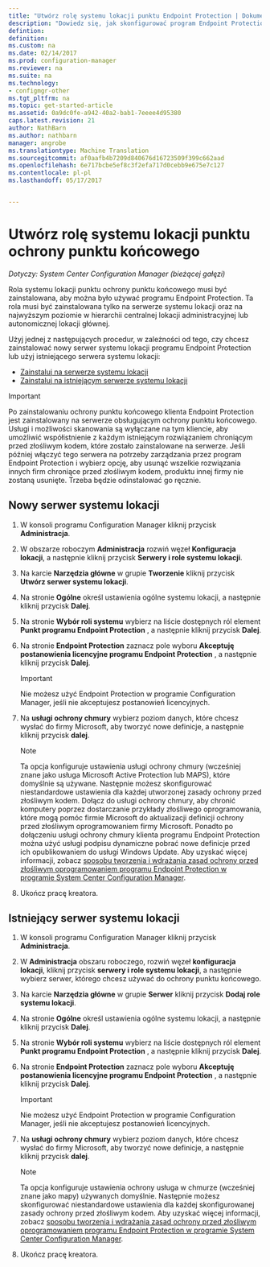 ```yaml
---
title: "Utwórz rolę systemu lokacji punktu Endpoint Protection | Dokumentacja firmy Microsoft"
description: "Dowiedz się, jak skonfigurować program Endpoint Protection do zarządzania zabezpieczeniami i złośliwym oprogramowaniem na komputerach klienckich programu Configuration Manager."
defintion: 
definition: 
ms.custom: na
ms.date: 02/14/2017
ms.prod: configuration-manager
ms.reviewer: na
ms.suite: na
ms.technology:
- configmgr-other
ms.tgt_pltfrm: na
ms.topic: get-started-article
ms.assetid: 0a9dc0fe-a942-40a2-bab1-7eeee4d95380
caps.latest.revision: 21
author: NathBarn
ms.author: nathbarn
manager: angrobe
ms.translationtype: Machine Translation
ms.sourcegitcommit: af0aafb4b7209d840676d16723509f399c662aad
ms.openlocfilehash: 6e717bcbe5ef8c3f2efa717d0cebb9e675e7c127
ms.contentlocale: pl-pl
ms.lasthandoff: 05/17/2017


---
```

# <a name="create-an-endpoint-protection-point-site-system-role"></a>Utwórz rolę systemu lokacji punktu ochrony punktu końcowego

*Dotyczy: System Center Configuration Manager (bieżącej gałęzi)*

 Rola systemu lokacji punktu ochrony punktu końcowego musi być zainstalowana, aby można było używać programu Endpoint Protection. Ta rola musi być zainstalowana tylko na serwerze systemu lokacji oraz na najwyższym poziomie w hierarchii centralnej lokacji administracyjnej lub autonomicznej lokacji głównej.

 Użyj jednej z następujących procedur, w zależności od tego, czy chcesz zainstalować nowy serwer systemu lokacji programu Endpoint Protection lub użyj istniejącego serwera systemu lokacji:
 - [Zainstaluj na serwerze systemu lokacji](#new-site-system-server)
 - [Zainstaluj na istniejącym serwerze systemu lokacji](#existing-site-system-server)

> [!IMPORTANT]
>  Po zainstalowaniu ochrony punktu końcowego klienta Endpoint Protection jest zainstalowany na serwerze obsługującym ochrony punktu końcowego. Usługi i możliwości skanowania są wyłączane na tym kliencie, aby umożliwić współistnienie z każdym istniejącym rozwiązaniem chroniącym przed złośliwym kodem, które zostało zainstalowane na serwerze. Jeśli później włączyć tego serwera na potrzeby zarządzania przez program Endpoint Protection i wybierz opcję, aby usunąć wszelkie rozwiązania innych firm chroniące przed złośliwym kodem, produktu innej firmy nie zostaną usunięte. Trzeba będzie odinstalować go ręcznie.

## <a name="new-site-system-server"></a>Nowy serwer systemu lokacji

1.  W konsoli programu Configuration Manager kliknij przycisk **Administracja**.

2.  W obszarze roboczym **Administracja** rozwiń węzeł **Konfiguracja lokacji**, a następnie kliknij przycisk **Serwery i role systemu lokacji**.

3.  Na karcie **Narzędzia główne** w grupie **Tworzenie** kliknij przycisk **Utwórz serwer systemu lokacji**.

4.  Na stronie **Ogólne** określ ustawienia ogólne systemu lokacji, a następnie kliknij przycisk **Dalej**.

5.  Na stronie **Wybór roli systemu** wybierz na liście dostępnych ról element **Punkt programu Endpoint Protection** , a następnie kliknij przycisk **Dalej**.

6.  Na stronie **Endpoint Protection** zaznacz pole wyboru **Akceptuję postanowienia licencyjne programu Endpoint Protection** , a następnie kliknij przycisk **Dalej**.

    > [!IMPORTANT]
    >  Nie możesz użyć Endpoint Protection w programie Configuration Manager, jeśli nie akceptujesz postanowień licencyjnych.

7.  Na **usługi ochrony chmury** wybierz poziom danych, które chcesz wysłać do firmy Microsoft, aby tworzyć nowe definicje, a następnie kliknij przycisk **dalej**.

    > [!NOTE]
    >  Ta opcja konfiguruje ustawienia usługi ochrony chmury (wcześniej znane jako usługa Microsoft Active Protection lub MAPS), które domyślnie są używane. Następnie możesz skonfigurować niestandardowe ustawienia dla każdej utworzonej zasady ochrony przed złośliwym kodem. Dołącz do usługi ochrony chmury, aby chronić komputery poprzez dostarczanie przykłady złośliwego oprogramowania, które mogą pomóc firmie Microsoft do aktualizacji definicji ochrony przed złośliwym oprogramowaniem firmy Microsoft. Ponadto po dołączeniu usługi ochrony chmury klienta programu Endpoint Protection można użyć usługi podpisu dynamiczne pobrać nowe definicje przed ich opublikowaniem do usługi Windows Update. Aby uzyskać więcej informacji, zobacz [sposobu tworzenia i wdrażania zasad ochrony przed złośliwym oprogramowaniem programu Endpoint Protection w programie System Center Configuration Manager](endpoint-antimalware-policies.md).

8.  Ukończ pracę kreatora.


## <a name="existing-site-system-server"></a>Istniejący serwer systemu lokacji

1.  W konsoli programu Configuration Manager kliknij przycisk **Administracja**.

2.  W **Administracja** obszaru roboczego, rozwiń węzeł **konfiguracja lokacji**, kliknij przycisk **serwery i role systemu lokacji**, a następnie wybierz serwer, którego chcesz używać do ochrony punktu końcowego.

3.  Na karcie **Narzędzia główne** w grupie **Serwer** kliknij przycisk **Dodaj role systemu lokacji**.

4.  Na stronie **Ogólne** określ ustawienia ogólne systemu lokacji, a następnie kliknij przycisk **Dalej**.

5.  Na stronie **Wybór roli systemu** wybierz na liście dostępnych ról element **Punkt programu Endpoint Protection** , a następnie kliknij przycisk **Dalej**.

6.  Na stronie **Endpoint Protection** zaznacz pole wyboru **Akceptuję postanowienia licencyjne programu Endpoint Protection** , a następnie kliknij przycisk **Dalej**.

    > [!IMPORTANT]
    >  Nie możesz użyć Endpoint Protection w programie Configuration Manager, jeśli nie akceptujesz postanowień licencyjnych.

7.  Na **usługi ochrony chmury** wybierz poziom danych, które chcesz wysłać do firmy Microsoft, aby tworzyć nowe definicje, a następnie kliknij przycisk **dalej**.

    > [!NOTE]
    >  Ta opcja konfiguruje ustawienia ochrony usługa w chmurze (wcześniej znane jako mapy) używanych domyślnie. Następnie możesz skonfigurować niestandardowe ustawienia dla każdej skonfigurowanej zasady ochrony przed złośliwym kodem. Aby uzyskać więcej informacji, zobacz [sposobu tworzenia i wdrażania zasad ochrony przed złośliwym oprogramowaniem programu Endpoint Protection w programie System Center Configuration Manager](endpoint-antimalware-policies.md).

8.  Ukończ pracę kreatora.

